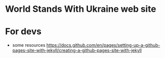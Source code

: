 # World Stands With Ukraine web site

# For devs 
* some resources
  https://docs.github.com/en/pages/setting-up-a-github-pages-site-with-jekyll/creating-a-github-pages-site-with-jekyll